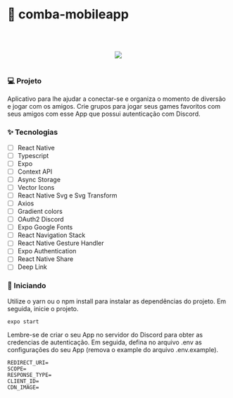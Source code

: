 # 🚀 comba-mobileapp

<br><br>
<div align="center"> 
    <img src="https://user-images.githubusercontent.com/50178206/229328057-039867a3-bd67-4ed0-a165-a6723cadb773.png"/>
</div>
<br>


### 💻 Projeto

Aplicativo para lhe ajudar a conectar-se e organiza o momento de diversão e jogar com os amigos. Crie grupos para jogar seus games favoritos com seus amigos com esse App que possui autenticação com Discord.

### :sparkles: Tecnologias

- [ ] React Native
- [ ] Typescript
- [ ] Expo
- [ ] Context API
- [ ] Async Storage
- [ ] Vector Icons
- [ ] React Native Svg e Svg Transform
- [ ] Axios
- [ ] Gradient colors
- [ ] OAuth2 Discord
- [ ] Expo Google Fonts
- [ ] React Navigation Stack
- [ ] React Native Gesture Handler
- [ ] Expo Authentication
- [ ] React Native Share
- [ ] Deep Link

### 🚀 Iniciando

Utilize o yarn ou o npm install para instalar as dependências do projeto. Em seguida, inicie o projeto.

    expo start

Lembre-se de criar o seu App no servidor do Discord para obter as credencias de autenticação. Em seguida, defina no arquivo .env as configurações do seu App (remova o example do arquivo .env.example).

    REDIRECT_URI=
    SCOPE=
    RESPONSE_TYPE=
    CLIENT_ID=
    CDN_IMAGE=

